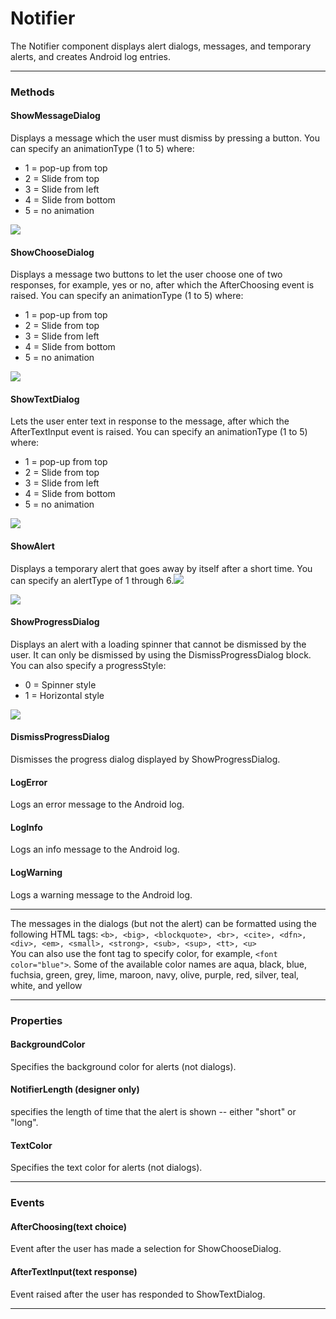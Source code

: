 # Notifier

The Notifier component displays alert dialogs, messages, and temporary alerts, and creates Android log entries.

---

### Methods

#### ShowMessageDialog

Displays a message which the user must dismiss by pressing a button. You can specify an animationType \(1 to 5\) where:

* 1 = pop-up from top
* 2 = Slide from top
* 3 = Slide from left
* 4 = Slide from bottom
* 5 = no animation

![](/assets/notifier5.png)

#### ShowChooseDialog

Displays a message two buttons to let the user choose one of two responses, for example, yes or no, after which the AfterChoosing event is raised. You can specify an animationType \(1 to 5\) where:

* 1 = pop-up from top
* 2 = Slide from top
* 3 = Slide from left
* 4 = Slide from bottom
* 5 = no animation

![](/assets/notifier6.png)

#### ShowTextDialog

Lets the user enter text in response to the message, after which the AfterTextInput event is raised. You can specify an animationType \(1 to 5\) where:

* 1 = pop-up from top
* 2 = Slide from top
* 3 = Slide from left
* 4 = Slide from bottom
* 5 = no animation

![](/assets/notifier7.png)

#### ShowAlert

Displays a temporary alert that goes away by itself after a short time. You can specify an alertType of 1 through 6.![](/assets/notifier8.png)

![](/assets/notifier.png)

#### ShowProgressDialog

Displays an alert with a loading spinner that cannot be dismissed by the user. It can only be dismissed by using the DismissProgressDialog block. You can also specify a progressStyle:

* 0 = Spinner style
* 1 = Horizontal style

![](/assets/notifier9.png)

#### DismissProgressDialog

Dismisses the progress dialog displayed by ShowProgressDialog.

#### LogError

Logs an error message to the Android log.

#### LogInfo

Logs an info message to the Android log.

#### LogWarning

Logs a warning message to the Android log.

---

The messages in the dialogs \(but not the alert\) can be formatted using the following HTML tags: `<b>, <big>, <blockquote>, <br>, <cite>, <dfn>, <div>, <em>, <small>, <strong>, <sub>, <sup>, <tt>, <u>`  
You can also use the font tag to specify color, for example, `<font color="blue">`. Some of the available color names are aqua, black, blue, fuchsia, green, grey, lime, maroon, navy, olive, purple, red, silver, teal, white, and yellow

---

### Properties

#### BackgroundColor

Specifies the background color for alerts \(not dialogs\).

#### NotifierLength \(designer only\)

specifies the length of time that the alert is shown -- either "short" or "long".

#### TextColor

Specifies the text color for alerts \(not dialogs\).

---

### Events

#### AfterChoosing\(text choice\)

Event after the user has made a selection for ShowChooseDialog.

#### AfterTextInput\(text response\)

Event raised after the user has responded to ShowTextDialog.

---



